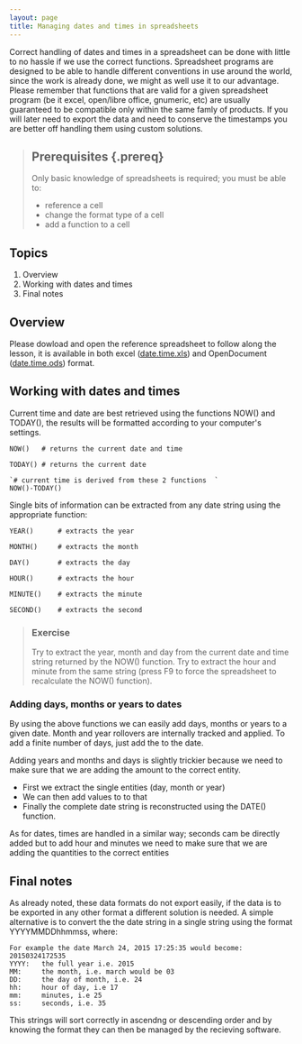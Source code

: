 ```yaml
---
layout: page
title: Managing dates and times in spreadsheets
---
```

Correct handling of dates and times in a spreadsheet can be done with little to no hassle if we use the correct functions. Spreadsheet programs are designed to be able to handle different conventions in use around the world, since the work is already done, we might as well use it to our advantage. 
Please remember that functions that are valid for a given spreadsheet program (be it excel, open/libre office, gnumeric, etc) are usually guaranteed to be compatible only within the same famly of products. If you will later need to export the data and need to conserve the timestamps you are better off handling them using custom solutions.   


> ## Prerequisites {.prereq}
>
> Only basic knowledge of spreadsheets is required; you must be able to:
>
>* reference a cell
>* change the format type of a cell
>* add a function to a cell 



## Topics
1. Overview
2. Working with dates and times
3. Final notes

## Overview
Please dowload and open the reference spreadsheet to follow along the lesson, it is available in both excel ([date.time.xls](../data/biology/date.time.xls)) and OpenDocument ([date.time.ods](../data/biology/date.time.ods)) format.

## Working with dates and times
Current time and date are best retrieved using the functions NOW() and TODAY(), the results will be formatted according to your computer's settings.

```
NOW()   # returns the current date and time

TODAY() # returns the current date

`# current time is derived from these 2 functions  `
NOW()-TODAY()
```

Single bits of information can be extracted from any date string using the appropriate function:

```
YEAR()      # extracts the year

MONTH()     # extracts the month

DAY()       # extracts the day

HOUR()      # extracts the hour

MINUTE()    # extracts the minute

SECOND()    # extracts the second
```

> ### Exercise
> Try to extract the year, month and day from the current date and time string returned by the NOW() function.
> Try to extract the hour and minute from the same string (press F9 to force the spreadsheet to recalculate the NOW() function).
>

### Adding days, months or years to dates
By using the above functions we can easily add days, months or years to a given date. Month and year rollovers are internally tracked and applied.
To add a finite number of days, just add the to the date.

Adding years and months and days is slightly trickier because we need to make sure that we are adding the amount to the correct entity.

- First we extract the single entities (day, month or year)
- We can then add values to to that
- Finally the complete date string is reconstructed using the DATE() function.


As for dates, times are handled in a similar way; seconds cam be directly added but to add hour and minutes we need to make sure that we are adding the quantities to the correct entities 

## Final notes
As already noted, these data formats do not export easily, if the data is to be exported in any other format a different solution is needed.
A simple alternative is to convert the the date string in a single string using the format YYYYMMDDhhmmss, where:

```
For example the date March 24, 2015 17:25:35 would become: 20150324172535
YYYY:   the full year i.e. 2015
MM:     the month, i.e. march would be 03
DD:     the day of month, i.e. 24
hh:     hour of day, i.e 17
mm:     minutes, i.e 25
ss:     seconds, i.e. 35
```
This strings will sort correctly in ascendng or descending order and by knowing the format they can then be managed by the recieving software.
